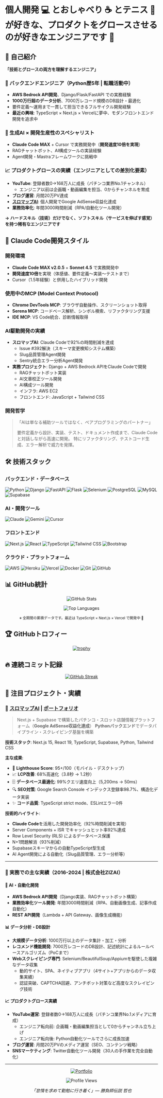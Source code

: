 # 個人開発 💻 とおしゃべり ☕ とテニス 🎾 が好きな、プロダクトをグロースさせるのが好きなエンジニアです 🚀

## 🚀 自己紹介

**「技術とグロースの両方を理解するエンジニア」**

### 💼 バックエンドエンジニア（Python歴5年 | 転職活動中）
- **AWS Bedrock API開発**、Django/Flask/FastAPI での実務経験
- **1000万行超のデータ分析**、7000万レコード規模のDB設計・最適化
- 要件定義〜運用まで一貫して担当できるフルサイクル開発経験
- **最近の興味**: TypeScript × Next.js × Vercelに夢中、モダンフロントエンド開発を追求中

### 🤖 生成AI × 開発生産性のスペシャリスト
- **Claude Code MAX** + Cursor で実務開発中（**開発速度10倍を実現**）
- RAGチャットボット、AI構成ツールの実装経験
- Agent開発・Mastraフレームワークに挑戦中

### 📈 プロダクトグロースの実績（エンジニアとしての差別化要素）
- **YouTube**: 登録者数0→168万人に成長（パチンコ業界No.1チャンネル）
  - エンジニア以前は企画職・動画編集を担当、0からチャンネルを育成
- **ブログ運営**: 月間20万PV達成
- **[スロマップAI](https://slo-map.com)**: 個人開発でGoogle AdSense収益化達成
- **業務効率化**: 年間3000時間削減（RPA/自動化ツール開発）

**→ ハードスキル（技術）だけでなく、ソフトスキル（サービスを伸ばす感覚）を持つ稀有なエンジニアです**

## 🤖 Claude Code開発スタイル

### 開発環境
- **Claude Code MAX v2.0.5** + **Sonnet 4.5** で実務開発中
- **開発速度10倍**を実現（体感値、要件定義〜実装〜テストまで）
- Cursor（1.5年経験）と併用したハイブリッド開発

### 使用中のMCP (Model Context Protocol)
- **Chrome DevTools MCP**: ブラウザ自動操作、スクリーンショット取得
- **Serena MCP**: コードベース解析、シンボル検索、リファクタリング支援
- **IDE MCP**: VS Code統合、診断情報取得

### AI駆動開発の実績
- **スロマップAI**: Claude Codeで92%の時間削減を達成
  - Issue #392解決（スキーマ変更検知システム構築）
  - Slug品質管理Agent開発
  - Sentry統合エラー分析Agent開発
- **実務プロジェクト**: Django + AWS Bedrock APIをClaude Codeで開発
  - RAGチャットボット実装
  - AI文章校正ツール開発
  - AI構成ツール開発
  - インフラ: AWS EC2
  - フロントエンド: JavaScript + Tailwind CSS

### 開発哲学
> 「AIは単なる補助ツールではなく、ペアプログラミングのパートナー」
>
> 要件定義から設計、実装、テスト、ドキュメント作成まで、Claude Codeと対話しながら高速に開発。
> 特にリファクタリング、テストコード生成、エラー解析で威力を発揮。

## 🛠️ 技術スタック

### バックエンド・データベース
![Python](https://img.shields.io/badge/Python-3776AB?style=for-the-badge&logo=python&logoColor=white)
![Django](https://img.shields.io/badge/Django-092E20?style=for-the-badge&logo=django&logoColor=white)
![FastAPI](https://img.shields.io/badge/FastAPI-009688?style=for-the-badge&logo=fastapi&logoColor=white)
![Flask](https://img.shields.io/badge/Flask-000000?style=for-the-badge&logo=flask&logoColor=white)
![Selenium](https://img.shields.io/badge/Selenium-43B02A?style=for-the-badge&logo=selenium&logoColor=white)
![PostgreSQL](https://img.shields.io/badge/PostgreSQL-316192?style=for-the-badge&logo=postgresql&logoColor=white)
![MySQL](https://img.shields.io/badge/MySQL-4479A1?style=for-the-badge&logo=mysql&logoColor=white)
![Supabase](https://img.shields.io/badge/Supabase-3ECF8E?style=for-the-badge&logo=supabase&logoColor=white)

### AI・開発ツール
![Claude](https://img.shields.io/badge/Claude_Code-8E75B2?style=for-the-badge&logo=anthropic&logoColor=white)
![Gemini](https://img.shields.io/badge/Gemini-8E75B2?style=for-the-badge&logo=google&logoColor=white)
![Cursor](https://img.shields.io/badge/Cursor-000000?style=for-the-badge&logo=cursor&logoColor=white)

### フロントエンド
![Next.js](https://img.shields.io/badge/Next.js-000000?style=for-the-badge&logo=next.js&logoColor=white)
![React](https://img.shields.io/badge/React-20232A?style=for-the-badge&logo=react&logoColor=61DAFB)
![TypeScript](https://img.shields.io/badge/TypeScript-007ACC?style=for-the-badge&logo=typescript&logoColor=white)
![Tailwind CSS](https://img.shields.io/badge/Tailwind_CSS-38B2AC?style=for-the-badge&logo=tailwind-css&logoColor=white)
![Bootstrap](https://img.shields.io/badge/Bootstrap-7952B3?style=for-the-badge&logo=bootstrap&logoColor=white)

### クラウド・プラットフォーム
![AWS](https://img.shields.io/badge/AWS-232F3E?style=for-the-badge&logo=amazon-aws&logoColor=white)
![Heroku](https://img.shields.io/badge/Heroku-430098?style=for-the-badge&logo=heroku&logoColor=white)
![Vercel](https://img.shields.io/badge/Vercel-000000?style=for-the-badge&logo=vercel&logoColor=white)
![Docker](https://img.shields.io/badge/Docker-2496ED?style=for-the-badge&logo=docker&logoColor=white)
![Git](https://img.shields.io/badge/Git-F05032?style=for-the-badge&logo=git&logoColor=white)
![GitHub](https://img.shields.io/badge/GitHub-100000?style=for-the-badge&logo=github&logoColor=white)

## 📊 GitHub統計

<div align="center">

![GitHub Stats](https://github-readme-stats-three-pearl-83.vercel.app/api?username=dataanalytics2020&show_icons=true&theme=onedark&hide_border=true&include_all_commits=true&locale=ja)

![Top Languages](https://github-readme-stats-three-pearl-83.vercel.app/api/top-langs/?username=dataanalytics2020&layout=compact&theme=onedark&hide_border=true&langs_count=8&locale=ja)

<sub>※ 全期間の累積データです。最近は TypeScript × Next.js × Vercel で開発中 🚀</sub>

</div>

## 🏆 GitHubトロフィー

<div align="center">

[![trophy](https://github-profile-trophy.vercel.app/?username=dataanalytics2020&theme=onedark&no-frame=true&column=7)](https://github.com/ryo-ma/github-profile-trophy)

</div>

## 🔥 連続コミット記録

<div align="center">

[![GitHub Streak](https://github-readme-streak-stats.herokuapp.com/?user=dataanalytics2020&theme=onedark&hide_border=true&locale=ja)](https://git.io/streak-stats)

</div>

## 🌟 注目プロジェクト・実績

### 🚀 [スロマップAI](https://slo-map.com) | [ポートフォリオ](https://github.com/dataanalytics2020/slomap-ai-portfolio)
> Next.js + Supabase で構築したパチンコ・スロット店舗情報プラットフォーム（**Google AdSense収益化達成**）
> **Pythonバックエンド**でデータパイプライン・スクレイピング基盤を構築

**技術スタック**: Next.js 15, React 19, TypeScript, Supabase, Python, Tailwind CSS

**主な成果**:
- 🎯 **Lighthouse Score**: 95+/100（モバイル・デスクトップ）
- 📈 **LCP改善**: 68%高速化（3.8秒 → 1.2秒）
- 🗄️ **データベース最適化**: 99%クエリ速度向上（5,200ms → 50ms）
- 🔍 **SEO対策**: Google Search Console インデックス登録率98.7%、構造化データ実装
- ✨ **コード品質**: TypeScript strict mode、ESLintエラー0件

**技術的ハイライト**:
- **Claude Code**を活用した開発効率化（92%時間削減を実現）
- Server Components + ISR でキャッシュヒット率92%達成
- Row Level Security (RLS) によるデータベース保護
- N+1問題解消（93%削減）
- Supabaseスキーマからの自動TypeScript型生成
- AI Agent開発による自動化（Slug品質管理、エラー分析等）

---

### 💼 実務での主な実績（2016-2024 | 株式会社ZIZAI）

#### 🤖 AI・自動化開発
- **AWS Bedrock API開発**（Django実装、RAGチャットボット構築）
- **業務効率化ツール開発**: 年間3000時間削減（RPA、自動画像生成、記事作成自動化）
- **REST API開発**（Lambda + API Gateway、画像生成機能）

#### 📊 データ分析・DB設計
- **大規模データ分析**: 1000万行以上のデータ集計・加工・分析
- **レコメンド機能開発**: 7000万レコードのDB設計、記述統計によるルールベースアルゴリズム（PoCまで）
- **Webスクレイピング専門**: Selenium/BeautifulSoup/Appiumを駆使した複雑なデータ収集
  - 動的サイト、SPA、ネイティブアプリ（4サイト+アプリからのデータ収集実績）
  - 認証突破、CAPTCHA回避、アンチボット対策など高度なスクレイピング技術

#### 📈 プロダクトグロース実績
- **YouTube運営**: 登録者数0→168万人に成長（パチンコ業界No.1メディアに育成）
  - エンジニア転向前: 企画職・動画編集担当として0からチャンネル立ち上げ
  - エンジニア転向後: Python自動化ツールでさらに成長加速
- **ブログ運営**: 月間20万PVのメディア運営（SEO、コンテンツ戦略）
- **SNSマーケティング**: Twitter自動化ツール開発（30人の手作業を完全自動化）

---

<div align="center">

[![Portfolio](https://img.shields.io/badge/Portfolio-slo--map.com-blue?style=for-the-badge&logo=google-chrome&logoColor=white)](https://slo-map.com)

![Profile Views](https://komarev.com/ghpvc/?username=dataanalytics2020&color=blueviolet&style=flat-square)

*「怠惰を求めて勤勉に行き着く」― 勝負師伝説 哲也*

</div>

